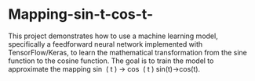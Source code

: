 # Mapping-sin-t-cos-t-
This project demonstrates how to use a machine learning model, specifically a feedforward neural network implemented with TensorFlow/Keras, to learn the mathematical transformation from the sine function to the cosine function. The goal is to train the model to approximate the mapping  sin ⁡ ( t ) → cos ⁡ ( t ) sin(t)→cos(t).

